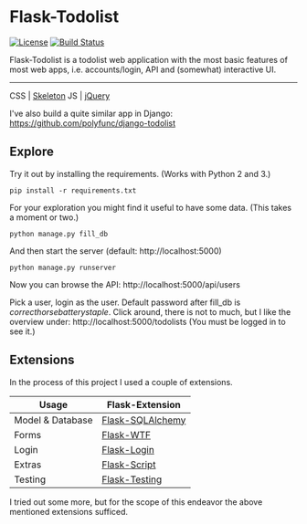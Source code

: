 # Flask-Todolist

[![License][license-image]][license-url] [![Build Status][travis-image]][travis-url]

Flask-Todolist is a todolist web application with the most basic features of most web apps, i.e. accounts/login, API and (somewhat) interactive UI.

---
CSS | [Skeleton](http://getskeleton.com/)
JS  | [jQuery](https://jquery.com/)

I've also build a quite similar app in Django: https://github.com/polyfunc/django-todolist


## Explore
Try it out by installing the requirements. (Works with Python 2 and 3.)

    pip install -r requirements.txt

For your exploration you might find it useful to have some data. (This takes a moment or two.)

    python manage.py fill_db

And then start the server (default: http://localhost:5000)

    python manage.py runserver


Now you can browse the API:
http://localhost:5000/api/users

Pick a user, login as the user. Default password after fill_db is *correcthorsebatterystaple*.
Click around, there is not to much, but I like the overview under: http://localhost:5000/todolists
(You must be logged in to see it.)


## Extensions

In the process of this project I used a couple of extensions.

Usage               | Flask-Extension
------------------- | -----------------------
Model & Database    | [Flask-SQLAlchemy](http://flask-sqlalchemy.pocoo.org/2.0/)
Forms               | [Flask-WTF](https://flask-wtf.readthedocs.org/en/latest/)
Login               | [Flask-Login](https://flask-login.readthedocs.org/en/latest/)
Extras              | [Flask-Script](https://flask-script.readthedocs.org/en/latest/)
Testing             | [Flask-Testing](https://pythonhosted.org/Flask-Testing/)

I tried out some more, but for the scope of this endeavor the above mentioned extensions sufficed.

[license-url]: https://github.com/polyfunc/flask-todolist/blob/master/LICENSE
[license-image]: https://img.shields.io/badge/license-MIT-blue.svg?style=flat

[travis-url]: https://travis-ci.org/polyfunc/flask-todolist
[travis-image]: https://travis-ci.org/polyfund/flask-todolist.svg?branch=master
